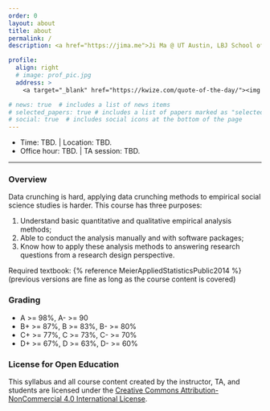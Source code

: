 ```yaml
---
order: 0
layout: about
title: about
permalink: /
description: <a href="https://jima.me">Ji Ma @ UT Austin, LBJ School of Public Affairs </a> #<a href="#">Affiliations</a>. Address. Contacts. Moto. Etc.

profile:
  align: right
  # image: prof_pic.jpg
  address: >
    <a target="_blank" href="https://kwize.com/quote-of-the-day/"><img style="width:300px;" src="https://kwize.com/pics/Quote-of-the-Day-3-0.jpg" alt="Quote of the Day"></a>

# news: true  # includes a list of news items
# selected_papers: true # includes a list of papers marked as "selected={true}"
# social: true  # includes social icons at the bottom of the page
---
```


<!-- - Instructor: [Prof. Ji Ma](https://jima.me) -->
- Time: TBD. | Location: TBD.
- Office hour: TBD. | TA session: TBD.

---

### Overview

Data crunching is hard, applying data crunching methods to empirical social science studies is harder. This course has <a name="purposes">three purposes</a>: 

1. Understand basic quantitative and qualitative empirical analysis methods;
2. Able to conduct the analysis manually and with software packages;
3. Know how to apply these analysis methods to answering research questions from a research design perspective.

Required textbook: {% reference MeierAppliedStatisticsPublic2014 %} (previous versions are fine as long as the course content is covered)


### Grading

<!-- See a list of [Assignments](/assignments/) -->

- A >= 98%, A- >= 90
- B+ >= 87%, B >= 83%, B- >= 80%
- C+ >= 77%, C >= 73%, C- >= 70%
- D+ >= 67%, D >= 63%, D- >= 60%

### License for Open Education

This syllabus and all course content created by the instructor, TA, and students are licensed under the [Creative Commons Attribution-NonCommercial 4.0 International License](https://creativecommons.org/licenses/by-nc/4.0/).


<!-- Write your biography here. Tell the world about yourself. Link to your favorite [subreddit](http://reddit.com){:target="\_blank"}. You can put a picture in, too. The code is already in, just name your picture `prof_pic.jpg` and put it in the `img/` folder.

Put your address / P.O. box / other info right below your picture. You can also disable any these elements by editing `profile` property of the YAML header of your `_pages/about.md`. Edit `_bibliography/papers.bib` and Jekyll will render your [publications page](/al-folio/publications/) automatically.

Link to your social media connections, too. This theme is set up to use [Font Awesome icons](http://fortawesome.github.io/Font-Awesome/){:target="\_blank"} and [Academicons](https://jpswalsh.github.io/academicons/){:target="\_blank"}, like the ones below. Add your Facebook, Twitter, LinkedIn, Google Scholar, or just disable all of them. -->
